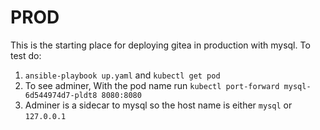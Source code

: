 # PROD

This is the starting place for deploying gitea in production with mysql. To test do:

1. `ansible-playbook up.yaml` and `kubectl get pod`
2. To see adminer, With the pod name run `kubectl port-forward mysql-6d544974d7-pldt8 8080:8080`
3. Adminer is a sidecar to mysql so the host name is either `mysql` or `127.0.0.1`